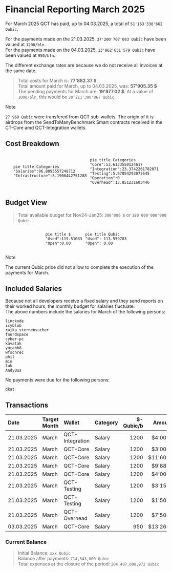 # Financial Reporting March 2025

For March 2025 QCT has paid, up to 04.03.2025, a total of `51'163'338'662 Qubic`.

For the payments made on the 21.03.2025, `37'200'707'083 Qubic` have been valued at `1200/bln`.<br>
For the payments made on the 04.03.2025, `13'962'631'579 Qubic` have been valued at `950/bln`.

The different exchange rates are because we do not receive all invoices at the same date.

> Total costs for March is: **77'882.37 $**<br>
> Total amount paid for March, up to 04.03.2025, was: **57'905.35 $**<br>
> The pending payments for March are: **19'977.02 $**. At a value of `1000/bln`, this would be `20'211'390'867 Qubic`.


>[!NOTE] 
>`27'968 Qubic` were transfered from QCT sub-wallets. The origin of it is airdrops from the SendToManyBenchmark Smart contracts received in the CT-Core amd QCT-Integration wallets.

## Cost Breakdown

<div style="display: flex; justify-content: center; align-items: center; gap: 10px;flex-wrap:wrap;">
<div>

 ```mermaid
pie title Categories
"Salaries":96.8093557248712
"Infrastructure":3.1906442751288

```

</div>
 <div>

 ```mermaid
pie title Categories
"Core":53.6133550124617
"Integration":23.3742261782071
"Testing":5.97054293075645
"Operation":0
"Overhead":13.851231603446

```

 </div>
</div>

## Budget View
> Total available budget for Nov24-Jan25: `300'000 $` or `180'000'000'000 Qubic`.

<div style="display: flex; justify-content: center; align-items: center; gap: 10px;flex-wrap:wrap;">
<div>



```mermaid
pie title $
"Used":119.51083
"Open":0.00
```

</div>
 <div>

```mermaid
pie title Qubic
"Used": 113.559783
"Open": 0.00
```

 </div>
</div>

>[!NOTE] 
>The current Qubic price did not allow to complete the execution of the payments for March.


## Included Salaries
Because not all developers receive a fixed salary and they send reports on their worked hours, the monthly budget for salaries fluctuate.<br>
The above numbers include the salaries for March of the following persons:

```
linckode
icyblob
raika sternensucher
fnordspace
cyber-pc
kavatak
yurabb8
wfschrec
phil
mio
luk
AndyQus
```

No payments were due for the following persons:

``` 
dkat
```


## Transactions


| Date       | Target Month | Wallet          | Category | $-Qubic/b |   Amount $ |   Amount Qubic | TX Link                                                                                            |
| :--------- | :----------- | :-------------- | :------- | --------: | ---------: | -------------: | :------------------------------------------------------------------------------------------------- |
| 21.03.2025 | March        | QCT-Integration | Salary   |      1200 |  $4'000.00 |  3'333'333'333 | https://explorer.qubic.org/network/tx/rkwlbpfilajylauovutsqfcdyrwacawxzvypsfqticipjylpulugynzgdaqd |
| 21.03.2025 | March        | QCT-Core        | Salary   |      1200 |  $3'000.00 |  2'500'000'000 | https://explorer.qubic.org/network/tx/cmnqqjjvxbukufoxlbxrbmxfezggixnyzxwmhkloidonxclgmjetlzfdubfj |
| 21.03.2025 | March        | QCT-Core        | Salary   |      1200 | $11'607.87 |  9'673'223'750 | https://explorer.qubic.org/network/tx/cmnqqjjvxbukufoxlbxrbmxfezggixnyzxwmhkloidonxclgmjetlzfdubfj |
| 21.03.2025 | March        | QCT-Core        | Salary   |      1200 |  $9'882.98 |  8'235'816'667 | https://explorer.qubic.org/network/tx/cmnqqjjvxbukufoxlbxrbmxfezggixnyzxwmhkloidonxclgmjetlzfdubfj |
| 21.03.2025 | March        | QCT-Core        | Salary   |      1200 |  $4'000.00 |  3'333'333'333 | https://explorer.qubic.org/network/tx/cmnqqjjvxbukufoxlbxrbmxfezggixnyzxwmhkloidonxclgmjetlzfdubfj |
| 21.03.2025 | March        | QCT-Testing     | Salary   |      1200 |  $3'150.00 |  2'625'000'000 | https://explorer.qubic.org/network/tx/auepoessychygdgzfbtjcfyucnmfatrnpfiobczevgnaechfvtkseuwgkkwb |
| 21.03.2025 | March        | QCT-Testing     | Salary   |      1200 |  $1'500.00 |  1'250'000'000 | https://explorer.qubic.org/network/tx/auepoessychygdgzfbtjcfyucnmfatrnpfiobczevgnaechfvtkseuwgkkwb |
| 21.03.2025 | March        | QCT-Overhead    | Salary   |      1200 |  $7'500.00 |  6'250'000'000 | https://explorer.qubic.org/network/tx/cpvgdncfmolkdadpeyjdhckkmbbhlylnwrbwqneavbyvyojoecpaloghstbh |
| 03.03.2025 | March        | QCT-Core        | Salary   |       950 | $13'264.50 | 13'962'631'579 | https://explorer.qubic.org/network/tx/sgkqdkygfgizncdeqbknodgxcuehyxqyxndpinhljamkgsiznmdhqtmcxjkd |


### Current Balance

> Initial Balance: `xxx Qubic`<br>
> Balance after payments: `714,543,000 Qubic`<br>
> Total expenses at the closure of the period: `204,407,608,972 Qubic`
